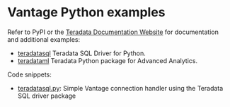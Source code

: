 # Vantage Python examples

Refer to PyPI or the [Teradata Documentation Website](https://docs.teradata.com/search/documents?query=package+python+-lake&filters=category~%2522Programming+Reference%2522_%2522User+Guide%2522*prodname~%2522Teradata+Package+for+Python%2522_%2522Teradata+Python+Package%2522&sort=last_update&virtual-field=title_only&content-lang=) for documentation and additional examples:
- [teradatasql](https://pypi.org/project/teradatasql/) Teradata SQL Driver for Python.
- [teradataml](https://pypi.org/project/teradataml/) Teradata Python package for Advanced Analytics.

Code snippets:
- [teradatasql.py](./teradatasql.py): Simple Vantage connection handler using the Teradata SQL driver package
